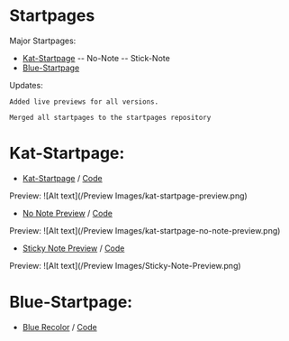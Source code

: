 Startpages
=============
Major Startpages:
- [Kat-Startpage](https://github.com/Bokagha/Startpages#kat-startpage)
-- 	No-Note
-- 	Stick-Note
- [Blue-Startpage](https://github.com/Bokagha/Startpages#blue-startpage)

Updates:

  	Added live previews for all versions.
  	
  	Merged all startpages to the startpages repository
  	
  	
Kat-Startpage:
=============
- [Kat-Startpage](http://bokagha.github.io/Startpages/kat-startpage/startpage.html)
/  [Code](https://github.com/Bokagha/Startpages/tree/gh-pages/kat-startpage)

Preview: 
![Alt text](/Preview Images/kat-startpage-preview.png)

- [No Note Preview](http://bokagha.github.io/Startpages/no-note/startpage.html)
/  [Code](https://github.com/Bokagha/Startpages/tree/gh-pages/no-note)

Preview: 
![Alt text](/Preview Images/kat-startpage-no-note-preview.png)

- [Sticky Note Preview](http://bokagha.github.io/Startpages/sticky-note/stickynote.html)
/  [Code](https://github.com/Bokagha/Startpages/tree/gh-pages/sticky-note)

Preview: 
![Alt text](/Preview Images/Sticky-Note-Preview.png)

Blue-Startpage:
=============

- [Blue Recolor](http://bokagha.github.io/Startpages/blue/startpage.html)
/  [Code](https://github.com/Bokagha/Startpages/tree/gh-pages/blue) 





